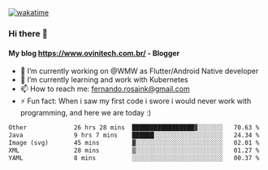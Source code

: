 [![wakatime](https://wakatime.com/badge/user/d5892087-17e6-46ab-8384-91a71a9b88d8.svg)](https://wakatime.com/@d5892087-17e6-46ab-8384-91a71a9b88d8)
### Hi there 👋

#### My blog https://www.ovinitech.com.br/ - Blogger

- 🔭 I’m currently working on @WMW as Flutter/Android Native developer
- 🌱 I’m currently learning and work with Kubernetes
- 📫 How to reach me: fernando.rosaink@gmail.com 
- ⚡ Fun fact: When i saw my first code i swore i would never work with programming, and here we are today :)

<!--START_SECTION:waka-->

```txt
Other             26 hrs 28 mins  █████████████████▓░░░░░░░   70.63 %
Java              9 hrs 7 mins    ██████░░░░░░░░░░░░░░░░░░░   24.34 %
Image (svg)       45 mins         ▓░░░░░░░░░░░░░░░░░░░░░░░░   02.01 %
XML               28 mins         ▒░░░░░░░░░░░░░░░░░░░░░░░░   01.27 %
YAML              8 mins          ░░░░░░░░░░░░░░░░░░░░░░░░░   00.37 %
```

<!--END_SECTION:waka-->
